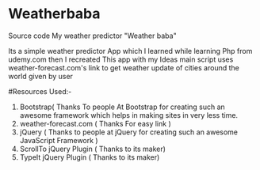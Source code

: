 # Weatherbaba
Source code My weather predictor "Weather baba"


Its a simple weather predictor App which I learned while learning Php from udemy.com then I recreated This app with my Ideas main script uses weather-forecast.com's link to get weather update of cities around the world given by user


#Resources Used:-


1. Bootstrap( Thanks To people At Bootstrap for creating such an awesome framework which helps in making sites in very less time.
2. weather-forecast.com ( Thanks For easy link )
3. jQuery ( Thanks to people at jQuery for creating such an awesome JavaScript Framework )
4. ScrollTo jQuery Plugin ( Thanks to its maker)
5. TypeIt jQuery Plugin ( Thanks to its maker)
